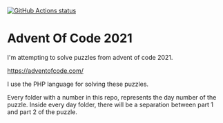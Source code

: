 
[![GitHub Actions status](https://github.com/mentosmenno2/advent-of-code-2021/workflows/Build%20%26%20test/badge.svg)](https://github.com/mentosmenno2/advent-of-code-2021/actions)

# Advent Of Code 2021

I'm attempting to solve puzzles from advent of code 2021.

https://adventofcode.com/

I use the PHP language for solving these puzzles.

Every folder with a number in this repo, represents the day number of the puzzle.
Inside every day folder, there will be a separation between part 1 and part 2 of the puzzle.
